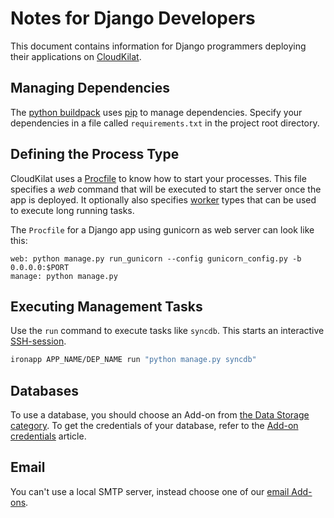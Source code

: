 # Notes for Django Developers
This document contains information for Django programmers deploying their applications on [CloudKilat].

## Managing Dependencies
The [python buildpack] uses [pip] to manage dependencies. Specify your dependencies in a file called `requirements.txt` in the project root directory.

## Defining the Process Type
CloudKilat uses a [Procfile][procfile] to know how to start your processes. This file specifies a _web_ command that will be executed to start the server once the app is deployed. It optionally also specifies [worker] types that can be used to execute long running tasks.

The `Procfile` for a Django app using gunicorn as web server can look like this:
~~~
web: python manage.py run_gunicorn --config gunicorn_config.py -b 0.0.0.0:$PORT
manage: python manage.py
~~~

## Executing Management Tasks
Use the `run` command to execute tasks like `syncdb`. This starts an interactive [SSH-session].
~~~bash
ironapp APP_NAME/DEP_NAME run "python manage.py syncdb"
~~~

## Databases
To use a database, you should choose an Add-on from [the Data Storage category][data-storage-addons]. To get the credentials of your database, refer to the [Add-on credentials][add-on-credentials] article.

## Email
You can't use a local SMTP server, instead choose one of our [email Add-ons][messaging-addons].

[SSH-session]: https://www.cloudcontrol.com/dev-center/platform-documentation#secure-shell-(ssh)
[python buildpack]: https://github.com/cloudControl/buildpack-python
[pip]: http://www.pip-installer.org/
[procfile]: https://www.cloudcontrol.com/dev-center/platform-documentation#buildpacks-and-the-procfile
[messaging-addons]: https://www.cloudcontrol.com/dev-center/add-on-documentation#messaging-mobile
[data-storage-addons]: https://www.cloudcontrol.com/dev-center/add-on-documentation#data-storage
[add-on-credentials]: https://www.cloudcontrol.com/dev-center/guides/python/add-on-credentials
[CloudKilat]: https://www.cloudcontrol.com/
[worker]: https://www.cloudcontrol.com/dev-center/platform-documentation#scheduled-jobs-and-background-workers
